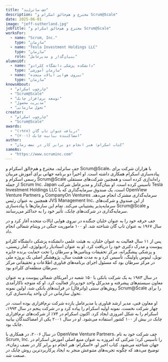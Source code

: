 ```yaml
---
title: "جف ساترلند"
description: "مخترع و هم‌خالق اسکرام و Scrum@Scale"
date: 2025-06-01
image: "jeff-sutherland.jpg"
jobTitle: "مخترع و هم‌خالق اسکرام و Scrum@Scale"
worksFor:
  - name: "Scrum, Inc."
    type: "سازمان"
  - name: "Tesla Investment Holdings LLC"
    type: "سازمان"
    role: "بنیان‌گذار و مدیرعامل"
alumniOf:
  - name: "دانشکده پزشکی دانشگاه کلرادو"
    type: "سازمان آموزشی"
  - name: "نیروی هوایی ایالات متحده"
    type: "سازمان"
knowsAbout:
  - "چارچوب اسکرام"
  - "Scrum@Scale"
  - "توسعه نرم‌افزار چابک"
  - "مدیریت محصول"
  - "تحول سازمانی"
creator:
  - "چارچوب اسکرام"
  - "Scrum@Scale"
awards:
  - "دریافت عنوان تاپ گان (۱۹۶۷)"
  - "امضاکننده بیانیه چابک (۲۰۰۱)"
author:
  - "کتاب اسکرام: هنر انجام دو برابر کار در نصف زمان"
sameAs:
  - "https://www.scruminc.com"
---
```


جف ساترلند، مخترع و هم‌خالق اسکرام و Scrum\@Scale، با هزاران شرکت برای پیاده‌سازی اسکرام همکاری داشته است. او اخیراً دو برنامه جهانی برای آموزش مربیان رسمی اسکرام و Scrum\@Scale راه‌اندازی کرده است و همچنین شرکت‌های مستقلی از جمله Scrum Inc. Japan تأسیس کرده است. او بنیان‌گذار و مدیرعامل شرکت Tesla Investment Holdings LLC است، یک صندوق سرمایه‌گذاری که با OpenView Venture Partners و CompanyOn Ventures سرمایه‌گذاری مشترک انجام می‌دهد. همچنین به عنوان رئیس JVS Management Inc، از این صندوق و شرکت‌های سرمایه‌پذیر پشتیبانی می‌کند. تمام این سازمان‌ها با پیاده‌سازی Scrum\@Scale و سرمایه‌گذاری در شرکت‌های چابک، تأثیر خود را به حداکثر می‌رسانند.

جف حرفه خود را به عنوان خلبان جنگنده در نیروی هوایی ایالات متحده آغاز کرد و در سال ۱۹۶۷ به عنوان تاپ گان شناخته شد. او ۱۰۰ مأموریت جنگی در ویتنام شمالی انجام داد.

پس از ۱۱ سال فعالیت به عنوان خلبان، به هیئت علمی دانشکده پزشکی دانشگاه کلرادو پیوست و مدرک دکتری خود را دریافت کرد. او به عنوان استادیار رادیولوژی، آمار زیستی، و پزشکی پیشگیرانه، مرکز تحقیقات ویتامین‌ها و سرطان را تحت حمایت برنده جایزه نوبل، لینوس پاولینگ، تأسیس کرد و به مدت هشت سال، پژوهشگر اصلی یک پروژه ملی در مرکز سرطان بود که مسئول اجرای برنامه‌های فناوری اطلاعات و تحقیقاتی مرکز سرطان منطقه‌ای کلرادو بود.

در سال ۱۹۸۳ به یک شرکت بانکی با ۱۵۰ شعبه در آمریکای شمالی پیوست و به عنوان معاون سیستم‌های پیشرفته و مدیرکل واحد خودپرداز فعالیت کرد. او که متوجه ناکارآمدی روش‌های سنتی (واترفال) در فرآیندهای بانکی شد، اولین نمونه Scrum\@Scale را برای تحول سازمانی در آن واحد پیاده‌سازی کرد.

او معاون فنی، مدیر ارشد فناوری یا مدیرعامل یازده شرکت نرم‌افزاری بوده است. در چهار شرکت نخست، نمونه اولیه اسکرام را پیاده کرد و در شرکت پنجم در سال ۱۹۹۳، اسکرام را به شکل امروزی ایجاد کرد. اکنون اسکرام در ۷۴٪ از شرکت‌های نرم‌افزاری چابک در بیش از ۱۰۰ کشور استفاده می‌شود. او در سال ۲۰۰۱ یکی از امضاکنندگان بیانیه چابک بود.

در سال ۲۰۰۶، در همکاری با OpenView Venture Partners، جف شرکت خود به نام Scrum, Inc. را تأسیس کرد؛ شرکتی که امروزه به عنوان منبع اصلی آموزش اسکرام در جهان شناخته می‌شود. کتاب اخیر او، «اسکرام: هنر انجام دو برابر کار در نصف زمان»، توضیح می‌دهد که چگونه تجربه‌های متنوعش منجر به ایجاد پرکاربردترین روش چابک در صنعت شد.
